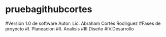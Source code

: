 # pruebagithubcortes

#Version 1.0 de software Autor: Lic. Abraham Cortés Rodriguez
#Fases de proyecto
#I. Planeacion
#II. Analisis
#III.Diseño
#IV.Desarrollo

